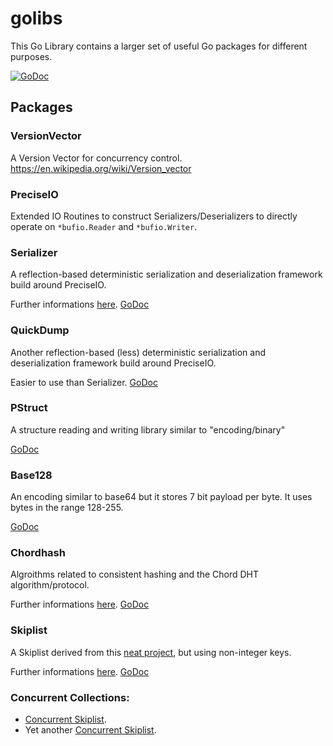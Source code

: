 # golibs
This Go Library contains a larger set of useful Go packages for different purposes.

[![GoDoc](https://byte-mug.github.io/pkg/godoc-status.svg)](https://byte-mug.github.io/pkg/github.com/byte-mug/golibs)

## Packages

### VersionVector

A Version Vector for concurrency control. https://en.wikipedia.org/wiki/Version_vector

### PreciseIO

Extended IO Routines to construct Serializers/Deserializers to directly operate on
`*bufio.Reader` and `*bufio.Writer`.

### Serializer

A reflection-based deterministic serialization and deserialization framework build around PreciseIO.

Further informations [here](serializer/). [GoDoc](https://byte-mug.github.io/pkg/github.com/byte-mug/golibs/serializer/)

### QuickDump

Another reflection-based (less) deterministic serialization and deserialization framework build around PreciseIO.

Easier to use than Serializer. [GoDoc](https://byte-mug.github.io/pkg/github.com/byte-mug/golibs/quickdump/)

### PStruct

A structure reading and writing library similar to "encoding/binary"

[GoDoc](https://byte-mug.github.io/pkg/github.com/byte-mug/golibs/pstruct/)

### Base128

An encoding similar to base64 but it stores 7 bit payload per byte. It uses bytes in the range 128-255.

[GoDoc](https://byte-mug.github.io/pkg/github.com/byte-mug/golibs/base128/)

### Chordhash

Algroithms related to consistent hashing and the Chord DHT algorithm/protocol.

Further informations [here](chordhash/). [GoDoc](https://byte-mug.github.io/pkg/github.com/byte-mug/golibs/chordhash/)

### Skiplist

A Skiplist derived from this [neat project](https://github.com/kkdai/skiplist), but using non-integer keys.

Further informations [here](skiplist/). [GoDoc](https://byte-mug.github.io/pkg/github.com/byte-mug/golibs/skiplist/)

### Concurrent Collections:

* [Concurrent Skiplist](concurrent/skiplist/).
* Yet another [Concurrent Skiplist](concurrent/sortlist/).

